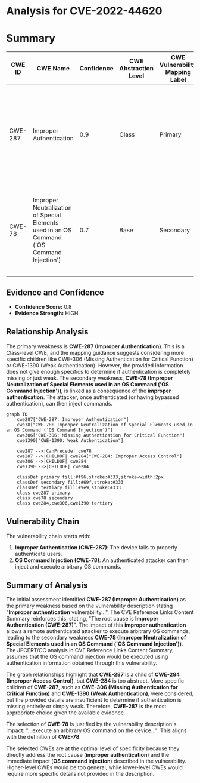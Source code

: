 # Analysis for CVE-2022-44620

# Summary
| CWE ID | CWE Name | Confidence | CWE Abstraction Level | CWE Vulnerability Mapping Label | CWE-Vulnerability Mapping Notes |
|---|---|---|---|---|---|
| CWE-287 | Improper Authentication | 0.9 | Class | Primary | Discouraged - Consider children or descendants, beginning with CWE-1390: Weak Authentication or CWE-306: Missing Authentication for Critical Function. |
| CWE-78 | Improper Neutralization of Special Elements used in an OS Command ('OS Command Injection') | 0.7 | Base | Secondary | Allowed - OS Command Injection is a likely consequence of improper authentication, allowing attackers to execute arbitrary commands. |

## Evidence and Confidence

*   **Confidence Score:** 0.8
*   **Evidence Strength:** HIGH

## Relationship Analysis
The primary weakness is **CWE-287 (Improper Authentication)**. This is a Class-level CWE, and the mapping guidance suggests considering more specific children like CWE-306 (Missing Authentication for Critical Function) or CWE-1390 (Weak Authentication). However, the provided information does not give enough specifics to determine if authentication is completely missing or just weak. The secondary weakness, **CWE-78 (Improper Neutralization of Special Elements used in an OS Command ('OS Command Injection'))**, is linked as a consequence of the **improper authentication**. The attacker, once authenticated (or having bypassed authentication), can then inject commands.

```mermaid
graph TD
    cwe287["CWE-287: Improper Authentication"]
    cwe78["CWE-78: Improper Neutralization of Special Elements used in an OS Command ('OS Command Injection')"]
    cwe306["CWE-306: Missing Authentication for Critical Function"]
    cwe1390["CWE-1390: Weak Authentication"]

    cwe287 -->|CanPrecede| cwe78
    cwe287 -->|CHILDOF| cwe284["CWE-284: Improper Access Control"]
    cwe306 -->|CHILDOF| cwe284
    cwe1390 -->|CHILDOF| cwe284

    classDef primary fill:#f96,stroke:#333,stroke-width:2px
    classDef secondary fill:#69f,stroke:#333
    classDef tertiary fill:#9e9,stroke:#333
    class cwe287 primary
    class cwe78 secondary
    class cwe284,cwe306,cwe1390 tertiary
```

## Vulnerability Chain
The vulnerability chain starts with:
1.  **Improper Authentication (CWE-287)**: The device fails to properly authenticate users.
2.  **OS Command Injection (CWE-78)**: An authenticated attacker can then inject and execute arbitrary OS commands.

## Summary of Analysis
The initial assessment identified **CWE-287 (Improper Authentication)** as the primary weakness based on the vulnerability description stating "**Improper authentication** vulnerability...". The CVE Reference Links Content Summary reinforces this, stating, "The root cause is **Improper Authentication (CWE-287)**". The impact of this **improper authentication** allows a remote authenticated attacker to execute arbitrary OS commands, leading to the secondary weakness **CWE-78 (Improper Neutralization of Special Elements used in an OS Command ('OS Command Injection'))**. The JPCERT/CC analysis in CVE Reference Links Content Summary, assumes that the OS command injection would be executed using authentication information obtained through this vulnerability.

The graph relationships highlight that **CWE-287** is a child of **CWE-284 (Improper Access Control)**, but **CWE-284** is too abstract. More specific children of **CWE-287**, such as **CWE-306 (Missing Authentication for Critical Function)** and **CWE-1390 (Weak Authentication)**, were considered, but the provided details are insufficient to determine if authentication is missing entirely or simply weak. Therefore, **CWE-287** is the most appropriate choice given the available evidence.

The selection of **CWE-78** is justified by the vulnerability description's impact: "...execute an arbitrary OS command on the device...". This aligns with the definition of **CWE-78**.

The selected CWEs are at the optimal level of specificity because they directly address the root cause (**improper authentication**) and the immediate impact (**OS command injection**) described in the vulnerability. Higher-level CWEs would be too general, while lower-level CWEs would require more specific details not provided in the description.